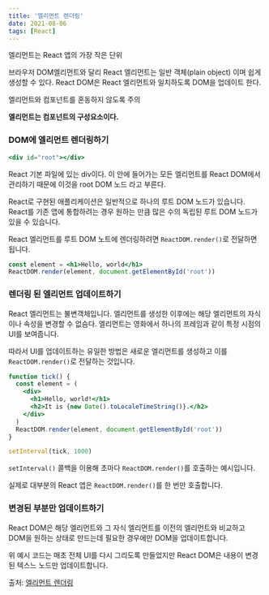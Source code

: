 ```yaml
---
title: '엘리먼트 렌더링'
date: 2021-08-06
tags: [React]
---
```


엘리먼트는 React 앱의 가장 작은 단위

브라우저 DOM엘리먼트와 달리 React 엘리먼트는 일반 객체(plain object) 이며 쉽게 생성할 수 있다. React DOM은 React 엘리먼트와 일치하도록 DOM을 업데이트 한다.

엘리먼트와 컴포넌트를 혼동하지 않도록 주의

**엘리먼트는 컴포넌트의 구성요소이다.**

### DOM에 엘리먼트 렌더링하기

```jsx
<div id="root"></div>
```

React 기본 파일에 있는 div이다. 이 안에 들어가는 모든 엘리먼트를 React DOM에서 관리하기 때문에 이것을 root DOM 노드 라고 부른다.

React로 구현된 애플리케이션은 일반적으로 하나의 루트 DOM 노드가 있습니다. React를 기존 앱에 통합하려는 경우 원하는 만큼 많은 수의 독립된 루트 DOM 노드가 있을 수 있습니다.

React 엘리먼트를 루트 DOM 노트에 렌더링하려면 `ReactDOM.render()`로 전달하면 됩니다.

```jsx
const element = <h1>Hello, world</h1>
ReactDOM.render(element, document.getElementById('root'))
```

### 렌더링 된 엘리먼트 업데이트하기

React 엘리먼트는 불변객체입니다. 엘리먼트를 생성한 이후에는 해당 엘리먼트의 자식이나 속성을 변경할 수 없슴다. 엘리먼트는 영화에서 하나의 프레임과 같이 특정 시점의 UI를 보여줍니다.

따라서 UI를 업데이트하는 유일한 방법은 새로운 엘리먼트를 생성하고 이를 `ReactDOM.render()`로 전달하는 것입니다.

```jsx
function tick() {
  const element = (
    <div>
      <h1>Hello, world!</h1>
      <h2>It is {new Date().toLocaleTimeString()}.</h2>
    </div>
  )
  ReactDOM.render(element, document.getElementById('root'))
}

setInterval(tick, 1000)
```

`setInterval()` 콜백을 이용해 초마다 `ReactDOM.render()`를 호출하는 예시입니다.

실제로 대부분의 React 앱은 `ReactDOM.render()`를 한 번만 호출합니다.

### 변경된 부분만 업데이트하기

React DOM은 해당 엘리먼트와 그 자식 엘리먼트를 이전의 엘리먼트와 비교하고 DOM을 원하는 상태로 만드는데 필요한 경우에만 DOM을 업데이트합니다.

위 예시 코드는 매초 전체 UI를 다시 그리도록 만들었지만 React DOM은 내용이 변경된 텍스느 노드만 업데이트합니다.

출처: [엘리먼트 렌더링](https://ko.reactjs.org/docs/rendering-elements.html)
